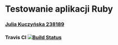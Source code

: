 # Testowanie aplikacji Ruby
### [Julia Kuczyńska 238189](https://github.com/juliak1)
### Travis CI [![Build Status](https://travis-ci.org/my-rspec/hello-rspec-juliak1.svg?branch=master)](https://travis-ci.org/my-rspec/hello-rspec-juliak1)
